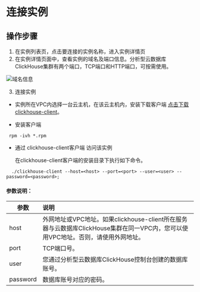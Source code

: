 # 连接实例

## 操作步骤

1. 在实例列表页，点击要连接的实例名称，进入实例详情页
2. 在实例详情页面中，查看实例的域名及端口信息。分析型云数据库ClickHouse集群有两个端口，TCP端口和HTTP端口，可按需使用。

![域名信息](/Users/quyiwei/GIT-Jdcloud/cn/image/JCHDB/connect-instance.jpg)

3.  连接实例

- 实例所在VPC内选择一台云主机，在该云主机内，安装下载客户端 [点击下载clickhouse-client](https://repo.yandex.ru/clickhouse/rpm/stable/x86_64/)。

- 安装客户端

```
 rpm -ivh *.rpm
```

- 通过 clickhouse-client客户端 访问该实例

  在clickhouse-client客户端的安装目录下执行如下命令。

 ```
   ./clickhouse-client --host=<host> --port=<port> --user=<user> --password=<password>; 
 ```


####     参数说明：

| 参数     | 说明                                                         |
| -------- | :----------------------------------------------------------- |
| host     | 外网地址或VPC地址。如果clickhouse-client所在服务器与云数据库ClickHouse集群在同一VPC内，您可以使用VPC地址。否则，请使用外网地址。 |
| port     | TCP端口号。                                                  |
| user     | 您通过分析型云数据库ClickHouse控制台创建的数据库账号。       |
| password | 数据库账号对应的密码。                                       |

